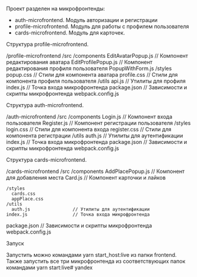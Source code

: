 Проект разделен на микрофронтенды:
- auth-microfrontend. Модуль авторизации и регистрации
- profile-microfrontend. Модуль для работы с профилем пользователя
- cards-microfrontend. Модуль для карточек.

Структура profile-microfrontend.

/profile-microfrontend
  /src
    /components
      EditAvatarPopup.js      // Компонент редактирования аватара
      EditProfilePopup.js     // Компонент редактирования профиля пользователя
      PopupWithForm.js
    /styles
      popup.css              // Стили для компонента аватара
      profile.css           // Стили для компонента профиля пользователя
    /utils
      api.js                // Утилиты для профиля
    index.js                // Точка входа микрофронтенда
  package.json          // Зависимости и скрипты микрофронтенда
  webpack.config.js

Структура auth-microfrontend.

/auth-microfrontend
  /src
    /components
      Login.js               // Компонент входа пользователя
      Register.js            // Компонент регистрации пользователя
    /styles
      login.css              // Стили для компонента входа
      register.css           // Стили для компонента регистрации
    /utils
      auth.js                // Утилиты для аутентификации
    index.js                 // Точка входа микрофронтенда
  package.json               // Зависимости и скрипты микрофронтенда
  webpack.config.js


Структура cards-microfrontend.

/cards-microfrontend
  /src
    /components
      AddPlacePopup.js         // Компонент для добавления места 
      Card.js                  // Компонент карточки и лайков 
     
    /styles
      cards.css              
      appPlace.css           
    /utils
      auth.js                // Утилиты для аутентификации
    index.js                 // Точка входа микрофронтенда
  package.json               // Зависимости и скрипты микрофронтенда
  webpack.config.js

  Запуск

  Запустить можно командами yarn start_host:live из папки frontend. Также запустить все три микрофронтенда из соответствующих папок командами  yarn start:live#   y a n d e x  
 